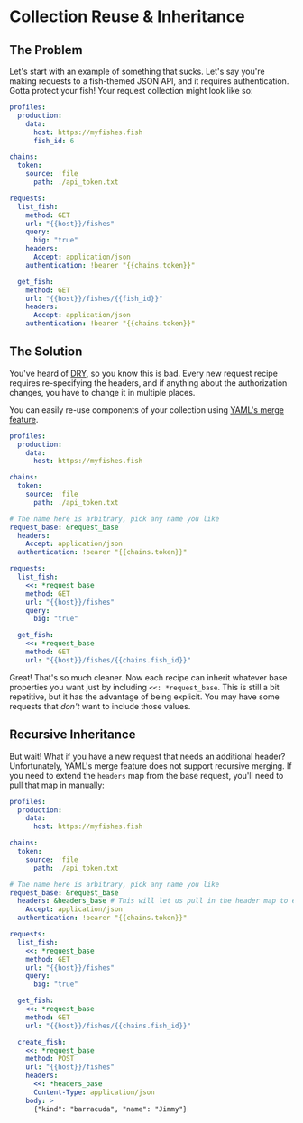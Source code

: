 # Collection Reuse & Inheritance

## The Problem

Let's start with an example of something that sucks. Let's say you're making requests to a fish-themed JSON API, and it requires authentication. Gotta protect your fish! Your request collection might look like so:

```yaml
profiles:
  production:
    data:
      host: https://myfishes.fish
      fish_id: 6

chains:
  token:
    source: !file
      path: ./api_token.txt

requests:
  list_fish:
    method: GET
    url: "{{host}}/fishes"
    query:
      big: "true"
    headers:
      Accept: application/json
    authentication: !bearer "{{chains.token}}"

  get_fish:
    method: GET
    url: "{{host}}/fishes/{{fish_id}}"
    headers:
      Accept: application/json
    authentication: !bearer "{{chains.token}}"
```

## The Solution

You've heard of [DRY](https://en.wikipedia.org/wiki/Don%27t_repeat_yourself), so you know this is bad. Every new request recipe requires re-specifying the headers, and if anything about the authorization changes, you have to change it in multiple places.

You can easily re-use components of your collection using [YAML's merge feature](https://yaml.org/type/merge.html).

```yaml
profiles:
  production:
    data:
      host: https://myfishes.fish

chains:
  token:
    source: !file
      path: ./api_token.txt

# The name here is arbitrary, pick any name you like
request_base: &request_base
  headers:
    Accept: application/json
  authentication: !bearer "{{chains.token}}"

requests:
  list_fish:
    <<: *request_base
    method: GET
    url: "{{host}}/fishes"
    query:
      big: "true"

  get_fish:
    <<: *request_base
    method: GET
    url: "{{host}}/fishes/{{chains.fish_id}}"
```

Great! That's so much cleaner. Now each recipe can inherit whatever base properties you want just by including `<<: *request_base`. This is still a bit repetitive, but it has the advantage of being explicit. You may have some requests that _don't_ want to include those values.

## Recursive Inheritance

But wait! What if you have a new request that needs an additional header? Unfortunately, YAML's merge feature does not support recursive merging. If you need to extend the `headers` map from the base request, you'll need to pull that map in manually:

```yaml
profiles:
  production:
    data:
      host: https://myfishes.fish

chains:
  token:
    source: !file
      path: ./api_token.txt

# The name here is arbitrary, pick any name you like
request_base: &request_base
  headers: &headers_base # This will let us pull in the header map to extend it
    Accept: application/json
  authentication: !bearer "{{chains.token}}"

requests:
  list_fish:
    <<: *request_base
    method: GET
    url: "{{host}}/fishes"
    query:
      big: "true"

  get_fish:
    <<: *request_base
    method: GET
    url: "{{host}}/fishes/{{chains.fish_id}}"

  create_fish:
    <<: *request_base
    method: POST
    url: "{{host}}/fishes"
    headers:
      <<: *headers_base
      Content-Type: application/json
    body: >
      {"kind": "barracuda", "name": "Jimmy"}
```
